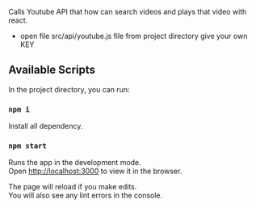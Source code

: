 Calls Youtube API that how can search videos and plays that video with react.

- open file src/api/youtube.js file from project directory give your own KEY

## Available Scripts

In the project directory, you can run:

### `npm i`

Install all dependency.<br />

### `npm start`

Runs the app in the development mode.<br />
Open [http://localhost:3000](http://localhost:3000) to view it in the browser.

The page will reload if you make edits.<br />
You will also see any lint errors in the console.
